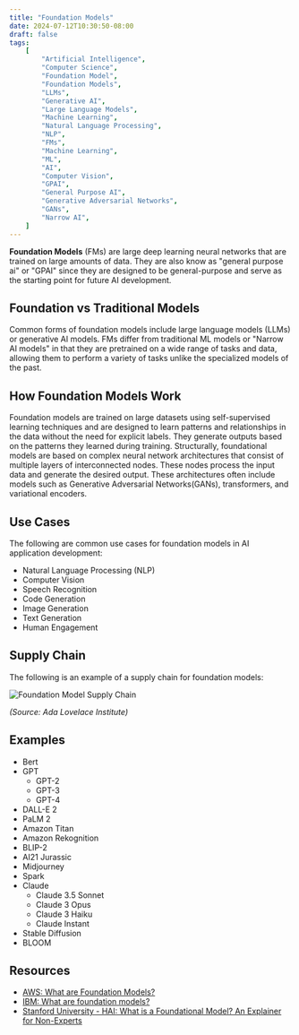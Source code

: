 ```yaml
---
title: "Foundation Models"
date: 2024-07-12T10:30:50-08:00
draft: false
tags:
    [
        "Artificial Intelligence",
        "Computer Science",
        "Foundation Model",
        "Foundation Models",
        "LLMs",
        "Generative AI",
        "Large Language Models",
        "Machine Learning",
        "Natural Language Processing",
        "NLP",
        "FMs",
        "Machine Learning",
        "ML",
        "AI",
        "Computer Vision",
        "GPAI",
        "General Purpose AI",
        "Generative Adversarial Networks",
        "GANs",
        "Narrow AI",
    ]
---
```


**Foundation Models** (FMs) are large deep learning neural networks that are trained on large amounts of data. They are also know as "general purpose ai" or "GPAI" since they are designed to be general-purpose and serve as the starting point for future AI development.

## Foundation vs Traditional Models

Common forms of foundation models include large language models (LLMs) or generative AI models. FMs differ from traditional ML models or "Narrow AI models" in that they are pretrained on a wide range of tasks and data, allowing them to perform a variety of tasks unlike the specialized models of the past.

## How Foundation Models Work

Foundation models are trained on large datasets using self-supervised learning techniques and are designed to learn patterns and relationships in the data without the need for explicit labels. They generate outputs based on the patterns they learned during training. Structurally, foundational models are based on complex neural network architectures that consist of multiple layers of interconnected nodes. These nodes process the input data and generate the desired output. These architectures often include models such as Generative Adversarial Networks(GANs), transformers, and variational encoders.

## Use Cases

The following are common use cases for foundation models in AI application development:

-   Natural Language Processing (NLP)
-   Computer Vision
-   Speech Recognition
-   Code Generation
-   Image Generation
-   Text Generation
-   Human Engagement

## Supply Chain

The following is an example of a supply chain for foundation models:

![Foundation Model Supply Chain](/notes/attachments/images/foundation-model-supply-chain.png)

_(Source: Ada Lovelace Institute)_

## Examples

-   Bert
-   GPT
    -   GPT-2
    -   GPT-3
    -   GPT-4
-   DALL-E 2
-   PaLM 2
-   Amazon Titan
-   Amazon Rekognition
-   BLIP-2
-   AI21 Jurassic
-   Midjourney
-   Spark
-   Claude
    -   Claude 3.5 Sonnet
    -   Claude 3 Opus
    -   Claude 3 Haiku
    -   Claude Instant
-   Stable Diffusion
-   BLOOM

## Resources

-   [AWS: What are Foundation Models?](https://aws.amazon.com/what-is/foundation-models/)
-   [IBM: What are foundation models?](https://research.ibm.com/blog/what-are-foundation-models)
-   [Stanford University - HAI: What is a Foundational Model? An Explainer for Non-Experts](https://hai.stanford.edu/news/what-foundation-model-explainer-non-experts)
